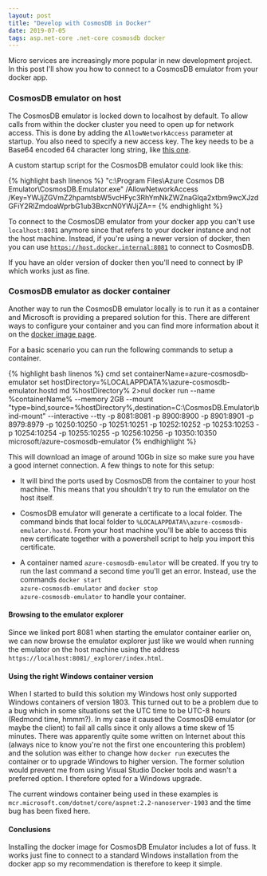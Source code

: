 ```yaml
---
layout: post
title: "Develop with CosmosDB in Docker"
date: 2019-07-05
tags: asp.net-core .net-core cosmosdb docker
---
```


<p class="intro"><span class="dropcap">M</span>icro services are increasingly more popular in new development project. In this post I'll show you how to connect to a CosmosDB emulator from your docker app.</p>

### CosmosDB emulator on host

The CosmosDB emulator is locked down to localhost by default. To allow calls from within the docker cluster you need to open up for network access. This is done by adding the `AllowNetworkAccess` parameter at startup. You also need to specify a new access key. The key needs to be a Base64 encoded 64 character long string, like [this one](https://www.base64encode.org/enc/abcdefghijklmnopqrstabcdefghijklmnopqrstabcdefghijklmnopqrstabcd/).

A custom startup script for the CosmosDB emulator could look like this:

{% highlight bash linenos %}
"c:\Program Files\Azure Cosmos DB Emulator\CosmosDB.Emulator.exe" /AllowNetworkAccess /Key=YWJjZGVmZ2hpamtsbW5vcHFyc3RhYmNkZWZnaGlqa2xtbm9wcXJzdGFiY2RlZmdoaWprbG1ub3BxcnN0YWJjZA==
{% endhighlight %}

To connect to the CosmosDB emulator from your docker app you can't use <code class="code">localhost:8081</code> anymore since that refers to your docker instance and not the host machine. Instead, if you're using a newer version of docker, then you can use <code class="code">https://host.docker.internal:8081</code> to connect to CosmosDB.

If you have an older version of docker then you'll need to connect by IP which works just as fine.

### CosmosDB emulator as docker container

Another way to run the CosmosDB emulator locally is to run it as a container and Microsoft is providing a prepared solution for this. There are different ways to configure your container and you can find more information about it on the [docker image page](https://hub.docker.com/r/microsoft/azure-cosmosdb-emulator/).

For a basic scenario you can run the following commands to setup a container.

{% highlight bash linenos %}
cmd
set containerName=azure-cosmosdb-emulator
set hostDirectory=%LOCALAPPDATA%\azure-cosmosdb-emulator.hostd
md %hostDirectory% 2>nul
docker run --name %containerName% --memory 2GB --mount "type=bind,source=%hostDirectory%,destination=C:\CosmosDB.Emulator\bind-mount"  --interactive --tty -p 8081:8081 -p 8900:8900 -p 8901:8901 -p 8979:8979 -p 10250:10250 -p 10251:10251 -p 10252:10252 -p 10253:10253 -p 10254:10254 -p 10255:10255 -p 10256:10256 -p 10350:10350 microsoft/azure-cosmosdb-emulator
{% endhighlight %}

This will download an image of around 10Gb in size so make sure you have a good internet connection. A few things to note for this setup:

- It will bind the ports used by CosmosDB from the container to your host machine. This means that you shouldn't try to run the emulator on the host itself.

- CosmosDB emulator will generate a certificate to a local folder. The command binds that local folder to <code class="code">%LOCALAPPDATA%\azure-cosmosdb-emulator.hostd</code>. From your host machine you'll be able to access this new certificate together with a powershell script to help you import this certificate.

- A container named <code class="code">azure-cosmosdb-emulator</code> will be created. If you try to run the last command a second time you'll get an error. Instead, use the commands <code class="code">docker start azure-cosmosdb-emulator</code> and <code class="code">docker stop azure-cosmosdb-emulator</code> to handle your container.

#### Browsing to the emulator explorer

Since we linked port 8081 when starting the emulator container earlier on, we can now browse the emulator explorer just like we would when running the emulator on the host machine using the address <code class="code">https://localhost:8081/_explorer/index.html</code>.

#### Using the right Windows container version

When I started to build this solution my Windows host only supported Windows containers of version 1803. This turned out to be a problem due to a bug which in some situations set the UTC time to be UTC-8 hours (Redmond time, hmmm?). In my case it caused the CosmosDB emulator (or maybe the client) to fail all calls since it only allows a time skew of 15 minutes. There was apparently quite some written on Internet about this (always nice to know you're not the first one encountering this problem) and the solution was either to change how <code class="code">docker run</code> executes the container or to upgrade Windows to higher version. The former solution would prevent me from using Visual Studio Docker tools and wasn't a preferred option. I therefore opted for a Windows upgrade.

The current windows container being used in these examples is <code class="code">mcr.microsoft.com/dotnet/core/aspnet:2.2-nanoserver-1903</code> and the time bug has been fixed here.

#### Conclusions

Installing the docker image for CosmosDB Emulator includes a lot of fuss. It works just fine to connect to a standard Windows installation from the docker app so my recommendation is therefore to keep it simple.